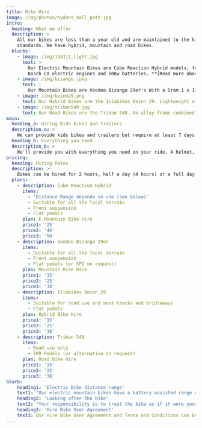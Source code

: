 ```yaml
---
title: Bike Hire
image: /img/photos/hydons_ball_path.jpg
intro:
  heading: What we offer
  description: >
    All our bikes are less than a year old and are maintained to the highest
    standards. We have hybrid, mountain and road bikes.
  blurbs:
    - image: /img/134111_light.jpg
      text: >
        Our Electric Mountain Bikes are Cube Reaction Hybrid models, featuring
        Bosch CX electric engines and 500w batteries. **[Read more about the Cube Reaction Hybrid](https://www.cube.eu/uk/2018/e-bikes/mountain/hardtail/reaction/cube-reaction-hybrid-pro-500-iridiumngreen-2018/)**.
    - image: /img/bizango.jpeg
      text: |
        Our Mountain Bikes are Voodoo Bizango 29er's With a Sram 1 x 11 drivetrain, hydraulic disc brakes and front suspension. This bike won Mountain Bike Rider's Hardtail of the Year award.
    - image: /img/beinn29.png
      text: Our Hybrid Bikes are the Islabikes Beinn 29. Lightweight aluminium frame, super wide range 10-speed gears make climbing a breeze and disc brakes. Suitable for light off-road use. **[Read more about the Islabikes Beinn 29](https://www.islabikes.co.uk/product/bikes/beinn-29/)**.
    - image: /img/triban540.jpg
      text: Our Road Bikes are the Triban 540. An alloy frame combined with a carbon fork, quality Shimano 105 groupset and Mavic Aksium wheels. This bike was **[Cycling Weekly's Editor's Choice Road Bike](http://www.cyclingweekly.com/editors-choice/btwin-triban-540-2-358136)** in 2017.
main:
  heading_a: Hiring Kids bikes and trailers
  description_a: >
    We can provide kids bikes and trailers but require at least 7 days notice.
  heading_b: Everything you need
  description_b: >
    We'll provide you with everything you need on your ride. A helmet, a lock, a filled water bottle, route maps and a number to call just in case.
pricing:
  heading: Hiring Rates
  description: >-
    Bikes can be hired for 2 hours, half a day (4 hours) or a full day.
  plans:
    - description: Cube Reaction Hybrid
      items:
        - 'Distance Range depends on use (see below)'
        - Suitable for all the local terrain
        - Front suspension
        - Flat pedals
      plan: E-Mountain Bike Hire
      price1: '25'
      price2: '40'
      price3: '50'
    - description: Voodoo Bizango 29er
      items:
        - Suitable for all the local terrain
        - Front suspension
        - Flat pedals (or SPD on request)
      plan: Mountain Bike Hire
      price1: '15'
      price2: '25'
      price3: '38'
    - description: Islabikes Beinn 29
      items:
        - Suitable for road use and most tracks and bridleways
        - Flat pedals
      plan: Hybrid Bike Hire
      price1: '15'
      price2: '25'
      price3: '38'
    - description: Triban 540
      items:
        - Road use only
        - SPD Pedals (or alternative on request)
      plan: Road Bike Hire
      price1: '15'
      price2: '25'
      price3: '38'
blurb:
    heading1: 'Electric Bike distance range'
    text1: "Our electric mountain bikes have a battery assisted range of between 30 miles (48km) and 60 miles (97km), depending on how they are ridden, the weight of the rider and the type of terrain they are used on. The bike can still be ridden once the battery has depleted, but this is unlikely to happen unless it has been used permanently in turbo mode (the top mode of the four available)."
    heading2: 'Looking after the bike'
    text2: "Your responsibility is to treat the bike as if it were yours. We will provide you with a lock and ask that you make sure it is always securely locked up when ‘parking’ the bike."
    heading3: 'Hire Bike User Agreement'
    text3: Our Hire Bike User Agreement and Terms and Conditions can be **[downloaded here](../shch_terms_of_booking.pdf)**. 
---
```


